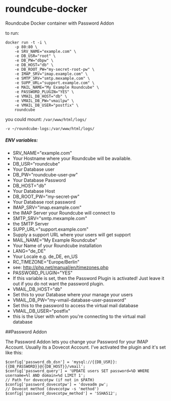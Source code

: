 # roundcube-docker
Roundcube Docker container with Password Addon

to run:

```
docker run -t -i \
    -p 80:80 \
    -e SRV_NAME="example.com" \
    -e DB_USR="root" \
    -e DB_PW="dbpw" \
    -e DB_HOST="db" \
    -e DB_ROOT_PW="my-secret-root-pw" \
    -e IMAP_SRV="imap.example.com" \
    -e SMTP_SRV="smtp.mexample.com" \
    -e SUPP_URL="support.example.com" \
    -e MAIL_NAME="My Example Roundcube" \
    -e PASSWORD_PLUGIN="YES" \
    -e VMAIL_DB_HOST="db" \
    -e VMAIL_DB_PW="vmailpw" \
    -e VMAIL_DB_USER="postfix" \
    roundcube
```

you could mount: `/var/www/html/logs/`

```
-v ~/roundcube-logs:/var/www/html/logs/
```

##### ENV variables:

* SRV_NAME="example.com"
 * Your Hostname where your Roundcube will be available.
* DB_USR="roundcube"
 * Your Database user
* DB_PW="roundcube-user-pw"
 * Your Database Password
* DB_HOST="db"
 * Your Database Host
* DB_ROOT_PW="my-secret-pw"
 * Your Database root password
* IMAP_SRV="imap.example.com"
 * the IMAP Server your Roundcube will connect to
* SMTP_SRV="smtp.mexample.com"
 * the SMTP Server
* SUPP_URL="support.example.com"
 * Supply a support URL where your users will get support
* MAIL_NAME="My Example Roundcube"
 * Your Name of your Roundcube installation
* LANG="de_DE"
 * Your Locale e.g. de_DE, en_US
* RC_TIMEZONE="Europe/Berlin"
 * see: http://php.net/manual/en/timezones.php
* PASSWORD_PLUGIN="YES"
 * If this variable is set, then the Password Plugin is activated! Just leave it out if you do not want the password plugin.
* VMAIL_DB_HOST="db"
 * Set this to your Database where your manage your users
* VMAIL_DB_PW="my-vmail-database-user-password"
 * Set this to the password to access the virtual mail database
* VMAIL_DB_USER="postfix"
 * this is the User with whom you're connecting to the virtual mail database

##Password Addon

The Password Addon lets you change your Password for your IMAP Account. Usually its a Dovecot Account.
I've activated the plugin and it's set like this:

```
$config['password_db_dsn'] = 'mysql://{{DB_USR}}:{{DB_PASSWORD}}@{{DB_HOST}}/vmail';
$config['password_query'] = 'UPDATE users SET password=%D WHERE username=%l AND domain=%d LIMIT 1';
// Path for dovecotpw (if not in $PATH)
$config['password_dovecotpw'] = 'doveadm pw';
// Dovecot method (dovecotpw -s 'method')
$config['password_dovecotpw_method'] = 'SSHA512';
```
